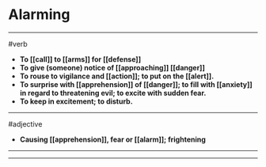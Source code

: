 # Alarming
---
#verb
- **To [[call]] to [[arms]] for [[defense]]**
- **To give (someone) notice of [[approaching]] [[danger]]**
- **To rouse to vigilance and [[action]]; to put on the [[alert]].**
- **To surprise with [[apprehension]] of [[danger]]; to fill with [[anxiety]] in regard to threatening evil; to excite with sudden fear.**
- **To keep in excitement; to disturb.**
---
#adjective
- **Causing [[apprehension]], fear or [[alarm]]; frightening**
---
---
